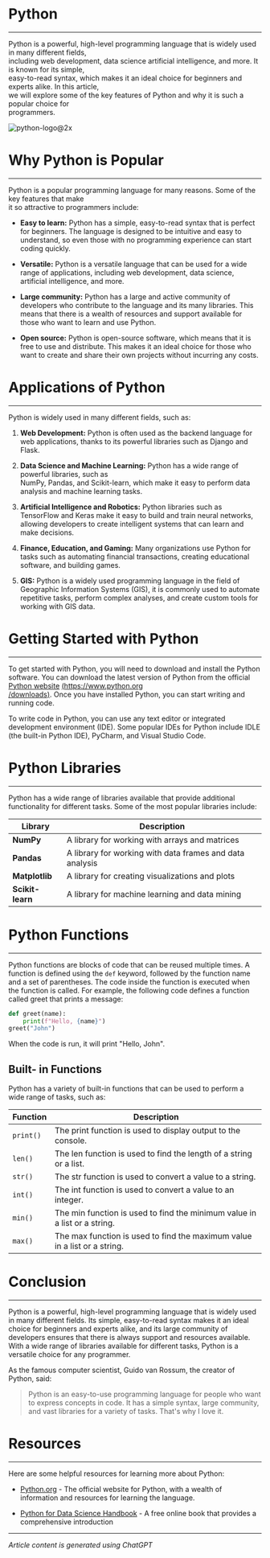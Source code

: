 # Python 

---

Python is a powerful, high-level programming language that is widely used in many different fields,  
including web development, data science artificial intelligence, and more. It is known for its simple,  
easy-to-read syntax, which makes it an ideal choice for beginners and experts alike. In this article,  
we will explore some of the key features of Python and why it is such a popular choice for  
programmers.

![python-logo@2x](https://www.python.org/static/img/python-logo@2x.png)

# Why Python is Popular

---

Python is a popular programming language for many reasons. Some of the key features that make  
it so attractive to programmers include:

- **Easy to learn:** Python has a simple, easy-to-read syntax that is perfect for beginners. The
language is designed to be intuitive and easy to understand, so even those with no
programming experience can start coding quickly.

- **Versatile:** Python is a versatile language that can be used for a wide range of applications,
including web development, data science, artificial intelligence, and more.

- **Large community:** Python has a large and active community of developers who contribute to
the language and its many libraries. This means that there is a wealth of resources and support
available for those who want to learn and use Python.

- **Open source:** Python is open-source software, which means that it is free to use and
distribute. This makes it an ideal choice for those who want to create and share their own
projects without incurring any costs.

# Applications of Python

---

Python is widely used in many different fields, such as:

1. **Web Development:** Python is often used as the backend language for web applications,
thanks to its powerful libraries such as Django and Flask.

2. **Data Science and Machine Learning:** Python has a wide range of powerful libraries, such as  
NumPy, Pandas, and Scikit-learn, which make it easy to perform data analysis and machine
learning tasks.

3. **Artificial Intelligence and Robotics:** Python libraries such as TensorFlow and Keras make it
easy to build and train neural networks, allowing developers to create intelligent systems that
can learn and make decisions.

4. **Finance, Education, and Gaming:** Many organizations use Python for tasks such as
automating financial transactions, creating educational software, and building games.

5. **GIS:** Python is a widely used programming language in the field of Geographic Information
Systems (GIS), it is commonly used to automate repetitive tasks, perform complex analyses,
and create custom tools for working with GIS data.

# Getting Started with Python

---

To get started with Python, you will need to download and install the Python software. You can
download the latest version of Python from the official [Python website](https://www.python.org/downloads) [(https://www.python.org  
/downloads)](https://www.python.org/downloads). Once you have installed Python, you can start writing and running code.

To write code in Python, you can use any text editor or integrated development environment (IDE).
Some popular IDEs for Python include IDLE (the built-in Python IDE), PyCharm, and Visual Studio
Code.

# Python Libraries

---

Python has a wide range of libraries available that provide additional functionality for different
tasks. Some of the most popular libraries include:

| Library | Description |
| ------- | ----------- |
| **NumPy** | A library for working with arrays and matrices |
| **Pandas** | A library for working with data frames and data analysis |
| **Matplotlib** | A library for creating visualizations and plots |
| **Scikit-learn** | A library for machine learning and data mining |

# Python Functions

---

Python functions are blocks of code that can be reused multiple times. A function is defined using
the `def` keyword, followed by the function name and a set of parentheses. The code inside the
function is executed when the function is called.
For example, the following code defines a function called greet that prints a message:

```python
def greet(name):
    print(f"Hello, {name}")
greet("John")
```
When the code is run, it will print "Hello, John".

## Built- in Functions
Python has a variety of built-in functions that can be used to perform a wide range of tasks, such
as:

| Function | Description |
| -------- | ----------- |
| `print()` | The print function is used to display output to the console. |
| `len()` | The len function is used to find the length of a string or a list. |
|`str()` | The str function is used to convert a value to a string. |
| `int()` | The int function is used to convert a value to an integer. |
| `min()` | The min function is used to find the minimum value in a list or a string. |
| `max()` | The max function is used to find the maximum value in a list or a string. |

# Conclusion

---
Python is a powerful, high-level programming language that is widely used in many different fields.
Its simple, easy-to-read syntax makes it an ideal choice for beginners and experts alike, and its
large community of developers ensures that there is always support and resources available. With
a wide range of libraries available for different tasks, Python is a versatile choice for any
programmer.

As the famous computer scientist, Guido van Rossum, the creator of Python, said:

> Python is an easy-to-use programming language for people who want to express concepts in
code. It has a simple syntax, large community, and vast libraries for a variety of tasks. That's
why I love it.


# Resources

---
Here are some helpful resources for learning more about Python:
- [Python.org](https://www.python.org) - The official website for Python, with a wealth of information and resources for
learning the language.

- [Python for Data Science Handbook](https://jakevdp.github.io/PythonDataScienceHandbook) - A free online book that provides a comprehensive
introduction

---

*Article content is generated using ChatGPT*

[def]: https://www.python.org/static/img/python-logo@2x.png